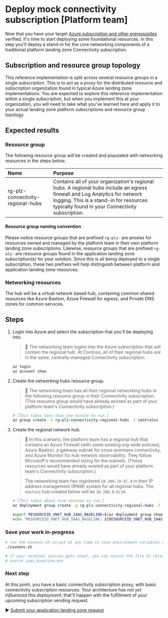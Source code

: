 # Deploy mock connectivity subscription [Platform team]

Now that you have your target [Azure subscription and other prerequisites](./01-prerequisites.md) verified, it's time to start deploying some foundational resources. In this step you'll deploy a stand-in for the core networking components of a traditional platform landing zone Connectivity subscription.

## Subscription and resource group topology

This reference implementation is split across several resource groups in a single subscription. This is to act as a proxy for the distributed resource and subscription organization found in typical Azure landing zone implementations. You are expected to explore this reference implementation within a single subscription, but when you implement this at your organization, you will need to take what you've learned here and apply it to your actual landing zone platform subscriptions and resource group topology.

## Expected results

### Resource group

The following resource group will be created and populated with networking resources in the steps below.

| Name                              | Purpose                                   |
| :-------------------------------- | :---------------------------------------- |
| rg-plz-connectivity-regional-hubs | Contains all of your organization's regional hubs. A regional hubs include an egress firewall and Log Analytics for network logging. This is a stand-in for resources typically found in your Connectivity subscription. |

#### Resource group naming convention

Please notice resource groups that are prefixed `rg-plz-` are proxies for resources owned and managed by the platform team in their own platform landing zone subscriptions. Likewise, resource groups that are prefixed `rg-alz-` are resource groups found in the application landing zone subscription(s) for your solution. Since this is all being deployed to a single subscription, these two prefixes will help distinguish between platform and application landing zone resources.

### Networking resources

The hub will be a virtual network based hub, containing common shared resources like Azure Bastion, Azure Firewall for egress, and Private DNS zones for common services.

## Steps

1. Login into Azure and select the subscription that you'll be deploying into.

   > :book: The networking team logins into the Azure subscription that will contain the regional hub. At Contoso, all of their regional hubs are in the same, centrally-managed Connectivity subscription.

   ```bash
   az login
   az account show
   ```

1. Create the networking hubs resource group.

   > :book: The networking team has all their regional networking hubs in the following resource group in their Connectivity subscription. (This resource group would have already existed as part of your platform team's Connectivity subscription.)

   ```bash
   # [This takes less than one minute to run.]
   az group create -n rg-plz-connectivity-regional-hubs -l centralus
   ```

1. Create the regional network hub.

   > :book: In this scenario, the platform team has a regional hub that contains an Azure Firewall (with some existing org-wide policies), Azure Bastion, a gateway subnet for cross-premises connectivity, and Azure Monitor for hub network observability. They follow Microsoft's recommended sizing for the subnets. (These resources would have already existed as part of your platform team's Connectivity subscription.)
   >
   > The networking team has registered `10.200.[0-9].0` in their IP address management (IPAM) system for all regional hubs. The `eastus2` hub created below will be `10.200.0.0/24`.

   ```bash
   # [This takes about nine minutes to run.]
   az deployment group create -g rg-plz-connectivity-regional-hubs -f platform-team/hub-default.bicep -p location=eastus2

   export RESOURCEID_VNET_HUB_IAAS_BASELINE=$(az deployment group show -g rg-plz-connectivity-regional-hubs -n hub-default --query properties.outputs.hubVnetId.value -o tsv)
   echo "RESOURCEID_VNET_HUB_IAAS_BASELINE: ${RESOURCEID_VNET_HUB_IAAS_BASELINE}"
   ```

### Save your work in-progress

```bash
# run the saveenv.sh script at any time to save environment variables created above to iaas_baseline.env
./saveenv.sh

# if your terminal session gets reset, you can source the file to reload the environment variables
# source iaas_baseline.env
```

### Next step

At this point, you have a basic connectivity subscription proxy, with basic connectivity subscription resources. Your architecture _has not yet influenced this deployment_, that'll happen with the fulfillment of your upcoming subscription vending request.

:arrow_forward: [Submit your application landing zone request](./03-subscription-vending-request.md)
